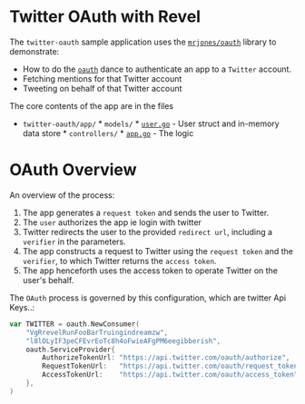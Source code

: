 Twitter OAuth with Revel 
==================================

The `twitter-oauth` sample application uses 
the [`mrjones/oauth`](https://github.com/mrjones/oauth) library to demonstrate:

* How to do the [`oauth`](http://oauth.net/) dance to authenticate an app to a `Twitter` account.
* Fetching mentions for that Twitter account
* Tweeting on behalf of that Twitter account

The core contents of the app are in the files
* `twitter-oauth/app/`
		* `models/`
			* [`user.go`](/twitter-oauth/app/models/user.go)   - User struct and in-memory data store
		* `controllers/`
			* [`app.go`](/twitter-oauth/app/models/app.go)    - The logic


OAuth Overview
===================================


An overview of the process:

1. The app generates a `request token` and sends the user to Twitter.
2. The `user` authorizes the app ie login with twitter
3. Twitter redirects the user to the provided `redirect url`, including a
   `verifier` in the parameters.
4. The app constructs a request to Twitter using the `request token` and
   the `verifier`, to which Twitter returns the `access token`.
5. The app henceforth uses the access token to operate Twitter on the user's behalf.



The `OAuth` process is governed by this configuration, which are twitter Api Keys..:

```go
var TWITTER = oauth.NewConsumer(
	"VgRrevelRunFooBarTruingindreamzw",
	"l8lOLyIF3peCFEvrEoTc8h4oFwieAFgPM6eegibberish",
	oauth.ServiceProvider{
		AuthorizeTokenUrl: "https://api.twitter.com/oauth/authorize",
		RequestTokenUrl:   "https://api.twitter.com/oauth/request_token",
		AccessTokenUrl:    "https://api.twitter.com/oauth/access_token",
	},
)
```


